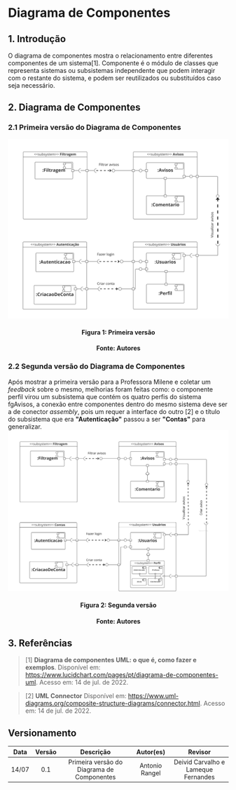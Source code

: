 # Diagrama de Componentes

## 1. Introdução
O diagrama de componentes mostra o relacionamento entre diferentes componentes de um sistema[1]. Componente é o módulo de classes que representa sistemas ou subsistemas independente que podem interagir com o restante do sistema, e podem ser reutilizados ou substituídos caso seja necessário.

## 2. Diagrama de Componentes
### 2.1 Primeira versão do Diagrama de Componentes
![Diagrama de Componentes](../assets/img/Diagrama_de_componentes_V1.jpg)
<h4 align = "center">Figura 1: Primeira versão</h6>
<h4 align = "center">Fonte: Autores</h6>

### 2.2 Segunda versão do Diagrama de Componentes
Após mostrar a primeira versão para a Professora Milene e coletar um *feedback* sobre o mesmo, melhorias foram feitas como: o componente perfil virou um subsistema que contém os quatro perfis do sistema fgAvisos, a conexão entre componentes dentro do mesmo sistema deve ser a de conector *assembly*, pois um requer a interface do outro [2] e o título do subsistema que era **"Autenticação"** passou a ser **"Contas"** para generalizar.
![Diagrama de Componentes](../assets/img/Diagrama_de_componentes_V2.jpg)
<h4 align = "center">Figura 2: Segunda versão</h6>
<h4 align = "center">Fonte: Autores</h6>

## 3. Referências
> [1] **Diagrama de componentes UML: o que é, como fazer e exemplos**. Disponível em: <a href="https://www.lucidchart.com/pages/pt/diagrama-de-componentes-uml" target="_blanck">https://www.lucidchart.com/pages/pt/diagrama-de-componentes-uml</a>. Acesso em: 14 de jul. de 2022.

> [2] **UML Connector** Disponível em: <a href="https://www.uml-diagrams.org/composite-structure-diagrams/connector.html" target="_blanck">https://www.uml-diagrams.org/composite-structure-diagrams/connector.html</a>. Acesso em: 14 de jul. de 2022.
## Versionamento
| Data |Versão| Descrição | Autor(es) | Revisor |
|:----:|:----:|:---------:|:-----:|:-----:|
| 14/07 |  0.1  | Primeira versão do Diagrama de Componentes | Antonio Rangel | Deivid Carvalho e Lameque Fernandes |

